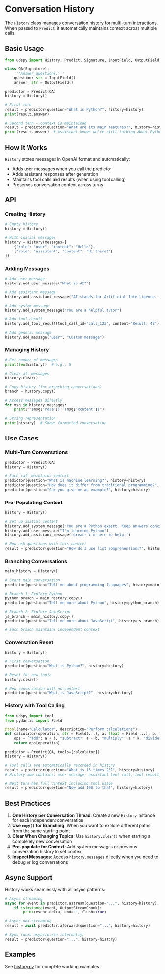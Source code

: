 # Conversation History

The `History` class manages conversation history for multi-turn interactions. When passed to `Predict`, it automatically maintains context across multiple calls.

## Basic Usage

```python
from udspy import History, Predict, Signature, InputField, OutputField

class QA(Signature):
    '''Answer questions.'''
    question: str = InputField()
    answer: str = OutputField()

predictor = Predict(QA)
history = History()

# First turn
result = predictor(question="What is Python?", history=history)
print(result.answer)

# Second turn - context is maintained
result = predictor(question="What are its main features?", history=history)
print(result.answer)  # Assistant knows we're still talking about Python
```

## How It Works

`History` stores messages in OpenAI format and automatically:
- Adds user messages when you call the predictor
- Adds assistant responses after generation
- Maintains tool calls and results (when using tool calling)
- Preserves conversation context across turns

## API

### Creating History

```python
# Empty history
history = History()

# With initial messages
history = History(messages=[
    {"role": "user", "content": "Hello"},
    {"role": "assistant", "content": "Hi there!"}
])
```

### Adding Messages

```python
# Add user message
history.add_user_message("What is AI?")

# Add assistant message
history.add_assistant_message("AI stands for Artificial Intelligence...")

# Add system message
history.add_system_message("You are a helpful tutor")

# Add tool result
history.add_tool_result(tool_call_id="call_123", content="Result: 42")

# Add generic message
history.add_message("user", "Custom message")
```

### Managing History

```python
# Get number of messages
print(len(history))  # e.g., 5

# Clear all messages
history.clear()

# Copy history (for branching conversations)
branch = history.copy()

# Access messages directly
for msg in history.messages:
    print(f"{msg['role']}: {msg['content']}")

# String representation
print(history)  # Shows formatted conversation
```

## Use Cases

### Multi-Turn Conversations

```python
predictor = Predict(QA)
history = History()

# Each call maintains context
predictor(question="What is machine learning?", history=history)
predictor(question="How does it differ from traditional programming?", history=history)
predictor(question="Can you give me an example?", history=history)
```

### Pre-Populating Context

```python
history = History()

# Set up initial context
history.add_system_message("You are a Python expert. Keep answers concise.")
history.add_user_message("I'm learning Python")
history.add_assistant_message("Great! I'm here to help.")

# Now ask questions with this context
result = predictor(question="How do I use list comprehensions?", history=history)
```

### Branching Conversations

```python
main_history = History()

# Start main conversation
predictor(question="Tell me about programming languages", history=main_history)

# Branch 1: Explore Python
python_branch = main_history.copy()
predictor(question="Tell me more about Python", history=python_branch)

# Branch 2: Explore JavaScript
js_branch = main_history.copy()
predictor(question="Tell me more about JavaScript", history=js_branch)

# Each branch maintains independent context
```

### Conversation Reset

```python
history = History()

# First conversation
predictor(question="What is Python?", history=history)

# Reset for new topic
history.clear()

# New conversation with no context
predictor(question="What is JavaScript?", history=history)
```

### History with Tool Calling

```python
from udspy import tool
from pydantic import Field

@tool(name="Calculator", description="Perform calculations")
def calculator(operation: str = Field(...), a: float = Field(...), b: float = Field(...)) -> float:
    ops = {"add": a + b, "subtract": a - b, "multiply": a * b, "divide": a / b}
    return ops[operation]

predictor = Predict(QA, tools=[calculator])
history = History()

# Tool calls are automatically recorded in history
result = predictor(question="What is 15 times 23?", history=history)
# History now contains: user message, assistant tool call, tool result, final assistant answer

# Next turn has full context including tool usage
result = predictor(question="Now add 100 to that", history=history)
```

## Best Practices

1. **One History per Conversation Thread**: Create a new `History` instance for each independent conversation
2. **Use `copy()` for Branching**: When you want to explore different paths from the same starting point
3. **Clear When Changing Topics**: Use `history.clear()` when starting a completely new conversation
4. **Pre-populate for Context**: Add system messages or previous conversation history to set context
5. **Inspect Messages**: Access `history.messages` directly when you need to debug or log conversations

## Async Support

History works seamlessly with all async patterns:

```python
# Async streaming
async for event in predictor.astream(question="...", history=history):
    if isinstance(event, OutputStreamChunk):
        print(event.delta, end="", flush=True)

# Async non-streaming
result = await predictor.aforward(question="...", history=history)

# Sync (uses asyncio.run internally)
result = predictor(question="...", history=history)
```

## Examples

See [history.py](https://github.com/silvestrid/udspy/blob/main/examples/history.py) for complete working examples.
